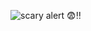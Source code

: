 
![scary alert 😨‼️](https://github.com/user-attachments/assets/3a6d4495-2337-48ea-93f6-9ace7bae12bb)
